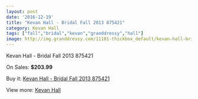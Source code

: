 ```yaml
---
layout: post
date: '2016-12-19'
title: "Kevan Hall - Bridal Fall 2013 875421"
category: Kevan Hall
tags: ["fall","bridal","kevan","granddressy","hall"]
image: http://img.granddressy.com/11181-thickbox_default/kevan-hall-bridal-fall-2013-875421.jpg
---
```

Kevan Hall - Bridal Fall 2013 875421

On Sales: **$203.99**
<a href="https://www.granddressy.com/en/kevan-hall/10276-kevan-hall-bridal-fall-2013-875421.html"><amp-img layout="responsive" width="600" height="600" src="//img.granddressy.com/11181-thickbox_default/kevan-hall-bridal-fall-2013-875421.jpg" alt="Kevan Hall - Bridal Fall 2013 875421 0" /></a>

Buy it: [Kevan Hall - Bridal Fall 2013 875421](https://www.granddressy.com/en/kevan-hall/10276-kevan-hall-bridal-fall-2013-875421.html "Kevan Hall - Bridal Fall 2013 875421")

View more: [Kevan Hall](https://www.granddressy.com/en/293-kevan-hall "Kevan Hall")